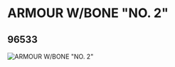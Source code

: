 # ARMOUR W/BONE "NO. 2"
## 96533
![ARMOUR W/BONE "NO. 2"](https://lc-www-live-s.legocdn.com/media/bricks/5/2/4626659.jpg)